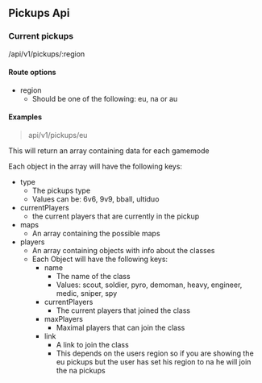 ## Pickups Api

### Current pickups

/api/v1/pickups/:region

#### Route options

- region
  - Should be one of the following: eu, na or au

#### Examples

> api/v1/pickups/eu

This will return an array containing data for each gamemode

Each object in the array will have the following keys:

- type
  - The pickups type
  -  Values can be: 6v6, 9v9, bball, ultiduo
- currentPlayers
  - the current players that are currently in the pickup
- maps
  - An array containing the possible maps
- players
  - An array containing objects with info about the classes
  - Each Object will have the following keys:
    - name
      - The name of the class
      - Values: scout, soldier, pyro, demoman, heavy, engineer, medic, sniper, spy
    - currentPlayers
      - The current players that joined the class
    - maxPlayers
      - Maximal players that can join the class
    - link
      - A link to join the class
      -  This depends on the users region so if you are showing the eu pickups but the user has set his region to na he will join the na pickups
